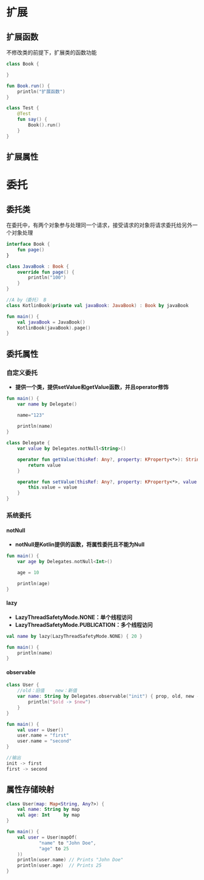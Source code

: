 # 扩展

## 扩展函数

不修改类的前提下，扩展类的函数功能

```kotlin
class Book {

}

fun Book.run() {
    println("扩展函数")
}

class Test {
    @Test
    fun say() {
        Book().run()
    }
}
```

## 扩展属性

# 委托


## 委托类

在委托中，有两个对象参与处理同一个请求，接受请求的对象将请求委托给另外一个对象处理

```kotlin
interface Book {
    fun page()
}

class JavaBook : Book {
    override fun page() {
        println("100")
    }
}

//A by（委托） B
class KotlinBook(private val javaBook: JavaBook) : Book by javaBook

fun main() {
    val javaBook = JavaBook()
    KotlinBook(javaBook).page()
}
```

## 委托属性

### 自定义委托

* **提供一个类，提供setValue和getValue函数，并且operator修饰**

```kotlin
fun main() {
    var name by Delegate()

    name="123"
    
    println(name)
}

class Delegate {
    var value by Delegates.notNull<String>()

    operator fun getValue(thisRef: Any?, property: KProperty<*>): String {
        return value
    }

    operator fun setValue(thisRef: Any?, property: KProperty<*>, value: String) {
        this.value = value
    }
}
```

### 系统委托

#### notNull

* **notNull是Kotlin提供的函数，将属性委托且不能为Null**

```kotlin
fun main() {
    var age by Delegates.notNull<Int>()

    age = 10

    println(age)
}
```

#### lazy

* **LazyThreadSafetyMode.NONE：单个线程访问**
* **LazyThreadSafetyMode.PUBLICATION：多个线程访问**

```kotlin
val name by lazy(LazyThreadSafetyMode.NONE) { 20 }

fun main() {
    println(name)
}
```

#### observable

```kotlin
class User {
    //old：旧值	new：新值
    var name: String by Delegates.observable("init") { prop, old, new ->
        println("$old -> $new")
    }
}

fun main() {
    val user = User()
    user.name = "first"
    user.name = "second"
}

//输出
init -> first
first -> second
```

## 属性存储映射

```kotlin
class User(map: Map<String, Any?>) {
    val name: String by map
    val age: Int     by map
}

fun main() {
    val user = User(mapOf(
            "name" to "John Doe",
            "age" to 25
    ))
    println(user.name) // Prints "John Doe"
    println(user.age)  // Prints 25
}
```

